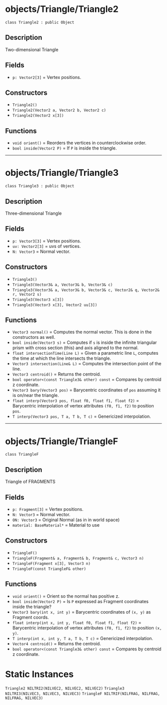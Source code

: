 # objects/Triangle/Triangle2

`class Triangle2 : public Object`

## Description

Two-dimensional Triangle

## Fields

- `p: Vector2[3]` = Vertex positions.

## Constructors

- `Triangle2()`
- `Triangle2(Vector2 a, Vector2 b, Vector2 c)`
- `Triangle2(Vector2 x[3])`

## Functions

- `void orient()` = Reorders the vertices in counterclockwise order.
- `bool inside(Vector2 P)` = If `P` is inside the triangle.

---

# objects/Triangle/Triangle3

`class Triangle3 : public Object`

## Description

Three-dimensional Triangle

## Fields

- `p: Vector3[3]` = Vertex positions.
- `uv: Vector2[3]` = uvs of vertices.
- `N: Vector3` = Normal vector.

## Constructors

- `Triangle3()`
- `Triangle3(Vector3& a, Vector3& b, Vector3& c)`
- `Triangle3(Vector3& a, Vector3& b, Vector3& c, Vector2& q, Vector2& r, Vector2 s)`
- `Triangle3(Vector3 x[3])`
- `Triangle3(Vector3 x[3], Vector2 uu[3])`

## Functions

- `Vector3 normal()` = Computes the normal vector. This is done in the constructors as well.
- `bool inside(Vector3 s)` = Computes if `s` is inside the infinite triangular prism with cross section (this) and axis aligned to the normal.
- `float intersectionTime(Line L)` = Given a parametric line `L`, computes the time at which the line intersects the triangle.
- `Vector3 intersection(Line& L)` = Computes the intersection point of the line.
- `Vector3 centroid()` = Returns the centroid.
- `bool operator<(const Triangle3& other) const` = Compares by centroid z coordinate.
- `Vector3 bary(Vector3 pos)` = Barycentric coordinates of `pos` assuming it is on/near the triangle.
- `float interp(Vector3 pos, float f0, float f1, float f2)` = Barycentric interpolation of vertex attributes `(f0, f1, f2)` to position `pos`.
- `T interp(Vector3 pos, T a, T b, T c)` = Genericized interpolation.

---

# objects/Triangle/TriangleF

`class TriangleF`

## Description

Triangle of FRAGMENTS

## Fields

- `p: Fragment[3]` = Vertex positions.
- `N: Vector3` = Normal vector.
- `ON: Vector3` = Original Normal (as in in world space)
- `material: BaseMaterial*` = Material to use

## Constructors

- `TriangleF()`
- `TriangleF(Fragment& a, Fragment& b, Fragment& c, Vector3 n)`
- `TriangleF(Fragment x[3], Vector3 n)`
- `TriangleF(const TriangleF& other)`

## Functions

- `void orient()` = Orient so the normal has positive z.
- `bool inside(Vector2 P)` = Is `P` expressed as Fragment coordinates inside the triangle?
- `Vector3 bary(int x, int y)` = Barycentric coordinates of `(x, y)` as Fragment coords.
- `float interp(int x, int y, float f0, float f1, float f2)` = Barycentric interpolation of vertex attributes `(f0, f1, f2)` to position `(x, y)`.
- `T interp(int x, int y, T a, T b, T c)` = Genericized interpolation.
- `Vector4 centroid()` = Returns the centroid.
- `bool operator<(const Triangle3& other) const` = Compares by centroid z coordinate.

# Static Instances

`Triangle2 NILTRI2(NILVEC2, NILVEC2, NILVEC2)`
`Triangle3 NILTRI3(NILVEC3, NILVEC3, NILVEC3)`
`TriangleF NILTRIF(NILFRAG, NILFRAG, NILFRAG, NILVEC3)`